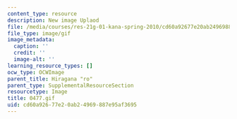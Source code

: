 ```yaml
---
content_type: resource
description: New image Uplaod
file: /media/courses/res-21g-01-kana-spring-2010/cd60a92677e20ab24969887e95af3695_0477.gif
file_type: image/gif
image_metadata:
  caption: ''
  credit: ''
  image-alt: ''
learning_resource_types: []
ocw_type: OCWImage
parent_title: Hiragana "ro"
parent_type: SupplementalResourceSection
resourcetype: Image
title: 0477.gif
uid: cd60a926-77e2-0ab2-4969-887e95af3695
---
```

